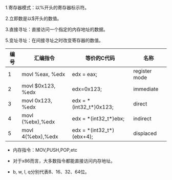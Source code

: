 1.寄存器模式：以%开头的寄存器标示符。

2.立即数是以$开头的数值。

3.直接寻址：直接访问一个指定的内存地址的数据。

5.变址寻址：在间接寻址之时改变寄存器的数值。

| 编号 | 汇编指令          | 等价的C代码                 | 名称          |
| ---- | ----------------- | --------------------------- | ------------- |
| 1    | movl %eax, %edx   | edx = eax;                  | register mode |
| 2    | movl $0x123, %edx | edx=0x123;                  | immediate     |
| 3    | movl 0x123, %edx  | edx = \*(int32_t\*)0x123;   | direct        |
| 4    | movl (%ebx),%edx  | edx = \*(int32_t\*)ebx;     | indirect      |
| 5    | movl 4(%ebx),%edx | edx = \*(int32_t\*)(ebx+4); | displaced     |

- 内存指令：MOV,PUSH,POP,etc
- 对于x86而言，大多数指令都能直接访问内存地址。

- b, w, l, q分别代表8、16、32、64位。